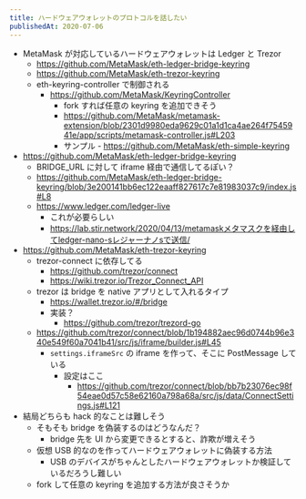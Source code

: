 ```yaml
---
title: ハードウェアウォレットのプロトコルを話したい
publishedAt: 2020-07-06
---
```


- MetaMask が対応しているハードウェアウォレットは Ledger と Trezor
	- https://github.com/MetaMask/eth-ledger-bridge-keyring
	- https://github.com/MetaMask/eth-trezor-keyring
  - eth-keyring-controller で制御される
    - https://github.com/MetaMask/KeyringController
      - fork すれば任意の keyring を追加できそう
      - https://github.com/MetaMask/metamask-extension/blob/2301d9980eda9629c01a1d1ca4ae264f7545941e/app/scripts/metamask-controller.js#L203
      - サンプル
			  - https://github.com/MetaMask/eth-simple-keyring
- https://github.com/MetaMask/eth-ledger-bridge-keyring
  - BRIDGE_URL に対して iframe 経由で通信してるぽい？
  - https://github.com/MetaMask/eth-ledger-bridge-keyring/blob/3e200141bb6ec122eaaff827617c7e81983037c9/index.js#L8
  - https://www.ledger.com/ledger-live
    - これが必要らしい
    - https://lab.stir.network/2020/04/13/metamaskメタマスクを経由してledger-nano-sレジャーナノsで送信/
- https://github.com/MetaMask/eth-trezor-keyring
  - trezor-connect に依存してる
    - https://github.com/trezor/connect
    - https://wiki.trezor.io/Trezor_Connect_API
  - trezor は bridge を native アプリとして入れるタイプ
    - https://wallet.trezor.io/#/bridge
    - 実装？
      - https://github.com/trezor/trezord-go
  - https://github.com/trezor/connect/blob/1b194882aec96d0744b96e340e549f60a7041b41/src/js/iframe/builder.js#L45
    - `settings.iframeSrc` の iframe を作って、そこに PostMessage している
      - 設定はここ
        - https://github.com/trezor/connect/blob/bb7b23076ec98f54eae0d57c58e62160a798a68a/src/js/data/ConnectSettings.js#L121
- 結局どちらも hack 的なことは難しそう
  - そもそも bridge を偽装するのはどうなんだ？
    - bridge 先を UI から変更できるとすると、詐欺が増えそう
  - 仮想 USB 的なのを作ってハードウェアウォレットに偽装する方法
    - USB のデバイスがちゃんとしたハードウェアウォレットか検証しているだろうし難しい
  - fork して任意の keyring を追加する方法が良さそうか
